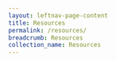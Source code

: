 ```yaml
---
layout: leftnav-page-content
title: Resources
permalink: /resources/
breadcrumb: Resources
collection_name: Resources
---
```

